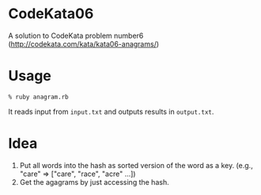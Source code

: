 # CodeKata06
A solution to CodeKata problem number6 (http://codekata.com/kata/kata06-anagrams/)

# Usage
```
% ruby anagram.rb
```

It reads input from `input.txt` and outputs results in `output.txt`.

# Idea

1. Put all words into the hash as sorted version of the word as a key. (e.g., "care" => ["care", "race", "acre" ...])
2. Get the agagrams by just accessing the hash.
